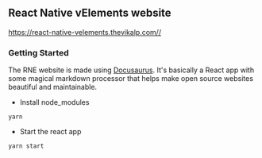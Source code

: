 ## React Native vElements website

https://react-native-velements.thevikalp.com//

### Getting Started

The RNE website is made using [Docusaurus](https://docusaurus.io/). It's basically a React app with some magical markdown processor that helps make open source websites beautiful and maintainable.

- Install node_modules

```
yarn
```

- Start the react app

```
yarn start
```
